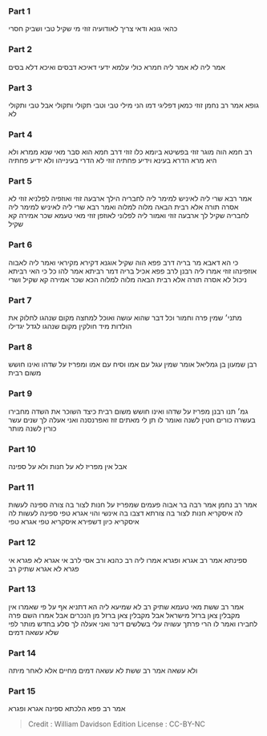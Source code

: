 
### Part 1
כהאי גונא ודאי צריך לאודועיה זוזי מי שקיל טבי ושביק חסרי 

### Part 2
אמר ליה לא אמר ליה חמרא כולי עלמא ידעי דאיכא דבסים ואיכא דלא בסים 

### Part 3
גופא אמר רב נחמן זוזי כמאן דפליגי דמו הני מילי טבי וטבי תקולי ותקולי אבל טבי ותקולי לא 

### Part 4
רב חמא הוה מוגר זוזי בפשיטא ביומא כלו זוזי דרב חמא הוא סבר מאי שנא ממרא ולא היא מרא הדרא בעינא וידיע פחתיה זוזי לא הדרי בעינייהו ולא ידיע פחתיה

### Part 5
אמר רבא שרי ליה לאיניש למימר ליה לחבריה הילך ארבעה זוזי ואוזפיה לפלניא זוזי לא אסרה תורה אלא רבית הבאה מלוה למלוה ואמר רבא שרי ליה לאיניש למימר ליה לחבריה שקיל לך ארבעה זוזי ואמור ליה לפלוני לאוזפן זוזי מאי טעמא שכר אמירה קא שקיל

### Part 6
כי הא דאבא מר בריה דרב פפא הוה שקיל אוגנא דקירא מקיראי ואמר ליה לאבוה אוזפינהו זוזי אמרו ליה רבנן לרב פפא אכיל בריה דמר רביתא אמר להו כל כי האי רביתא ניכול לא אסרה תורה אלא רבית הבאה מלוה למלוה הכא שכר אמירה קא שקיל ושרי

### Part 7
מתני׳ שמין פרה וחמור וכל דבר שהוא עושה ואוכל למחצה מקום שנהגו לחלוק את הולדות מיד חולקין מקום שנהגו לגדל יגדילו 

### Part 8
רבן שמעון בן גמליאל אומר שמין עגל עם אמו וסיח עם אמו ומפריז על שדהו ואינו חושש משום רבית 

### Part 9
גמ׳ תנו רבנן מפריז על שדהו ואינו חושש משום רבית כיצד השוכר את השדה מחבירו בעשרה כורים חטין לשנה ואומר לו תן לי מאתים זוז ואפרנסנה ואני אעלה לך שנים עשר כורין לשנה מותר 

### Part 10
אבל אין מפריז לא על חנות ולא על ספינה

### Part 11
אמר רב נחמן אמר רבה בר אבוה פעמים שמפריז על חנות לצור בה צורה ספינה לעשות לה איסקריא חנות לצור בה צורתא דצבו בה אינשי והוי אגרא טפי ספינה לעשות לה איסקריא כיון דשפירא איסקריא טפי אגרא טפי

### Part 12
ספינתא אמר רב אגרא ופגרא אמרו ליה רב כהנא ורב אסי לרב אי אגרא לא פגרא אי פגרא לא אגרא שתיק רב

### Part 13
אמר רב ששת מאי טעמא שתיק רב לא שמיעא ליה הא דתניא אף על פי שאמרו אין מקבלין צאן ברזל מישראל אבל מקבלין צאן ברזל מן הנכרים אבל אמרו השם פרה לחבירו ואמר לו הרי פרתך עשויה עלי בשלשים דינר ואני אעלה לך סלע בחדש מותר לפי שלא עשאה דמים

### Part 14
ולא עשאה אמר רב ששת לא עשאה דמים מחיים אלא לאחר מיתה 

### Part 15
אמר רב פפא הלכתא ספינה אגרא ופגרא

>Credit : William Davidson Edition
>License : CC-BY-NC